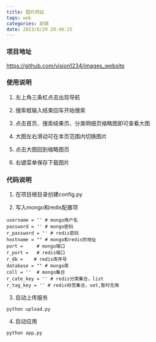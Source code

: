 ```yaml
---
title: 图片网站
tags: web
categories: 前端
date: 2023/8/29 20:46:25
---
```


### 项目地址

https://github.com/vision1234/images_website

### 使用说明

1. 左上角三条杠点击出现导航

2. 搜索框输入结束回车开始搜索

3. 点击首页、搜索结果页、分类明细页缩略图即可查看大图

4. 大图左右滑动可在本页范围内切换图片

5. 点击大图回到缩略图页

6. 右键菜单保存下载图片

### 代码说明

1. 在项目根目录创建config.py  

2. 写入mongo和redis配置项  

```
username = '' # mongo用户名  
password = '' # mongo密码  
r_password = '' # redis密码  
hostname = "" # mongo和redis的地址  
port =     # mongo端口  
r_port =   # redis端口  
r_db =    # redis库序号  
database = "" # mongo库  
coll = ''  # mongo集合  
r_cate_key = '' # redis分类集合，list  
r_tag_key = '' # redis标签集合，set,暂时无用  
```

3. 启动上传服务

```
python upload.py  
```

4. 启动应用

```
python app.py  
```
